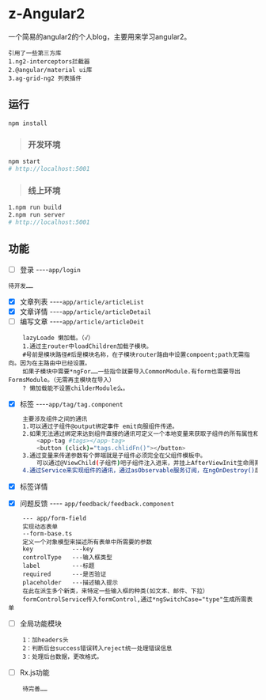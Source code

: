 # z-Angular2
一个简易的angular2的个人blog，主要用来学习angular2。

```
引用了一些第三方库
1.ng2-interceptors拦截器 
2.@angular/material ui库 
3.ag-grid-ng2 列表插件
```



## 运行
```
npm install
```   

>### 开发环境
```bash
npm start
# http://localhost:5001
```

> ### 线上环境 
```bash
1.npm run build 
2.npm run server
# http://localhost:5001
```

## 功能

- [ ] 登录 ----`app/login`
```
待开发……
```
- [x] 文章列表 ----`app/article/articleList`
- [x] 文章详情 ----`app/article/articleDetail`
- [ ] 编写文章 ----`app/article/articleDeit`
```
    lazyLoade 懒加载。（√）
    1.通过主router中loadChildren加载子模块。
    #号前是模块路径#后是模块名称，在子模块router路由中设置compoent;path无需指向。因为在主路由中已经设置。
    如果子模块中需要*ngFor……一些指令就要导入CommonModule.有form也需要导出FormsModule。（无需再主模块在导入）
    ? 懒加载能不设置childerModule么。
```
- [x] 标签 ----`app/tag/tag.component`
```bash
    主要涉及组件之间的通讯
    1.可以通过子组件@output绑定事件 emit向服组件传递。
    2.如果无法通过绑定来达到组件直接的通讯可定义一个本地变量来获取子组件的所有属性和方法
        <app-tag #tags></app-tag>
        <button (click)="tags.chlidFn()"></button>
    3.通过变量来传递参数有个弊端就是子组件必须完全在父组件模板中。
        可以通过@ViewChild(子组件)吧子组件注入进来，并挂上AfterViewInit生命周期钩子
    4.通过Service来实现组件的通讯，通过asObservable服务订阅，在ngOnDestroy()后在销毁的时候退订 unsubscribe();
```
- [x] 标签详情

- [x] 问题反馈 ---- `app/feedback/feedback.component`
```
    --- app/form-field
    实现动态表单
    --form-base.ts
    定义一个对象模型来描述所有表单中所需要的参数
    key           ---key
    controlType   ---输入框类型
    label         ---标题
    required      ---是否验证
    placeholder   ---描述输入提示
    在此在派生多个新类，来特定一些输入框的种类(如文本、邮件、下拉）
    formControlService传入formControl,通过*ngSwitchCase="type"生成所需表单
```

- [ ] 全局功能模块  
```
    1：加headers头
    2：判断后台success错误转入reject统一处理错误信息
    3：处理后台数据，更改格式。
```
- [ ] Rx.js功能  
```
    待完善……
```


